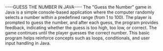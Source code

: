 ----GUESS THE NUMBER IN JAVA----
The "Guess the Number" game in Java is a simple console-based application where the computer randomly selects a number within a predefined range (from 1 to 100).
The player is prompted to guess the number, and after each guess, the program provides feedback, indicating whether the guess is too high, too low, or correct. 
The game continues until the player guesses the correct number.
This basic program helps reinforce concepts such as loops, conditionals, and user input handling in Java.

